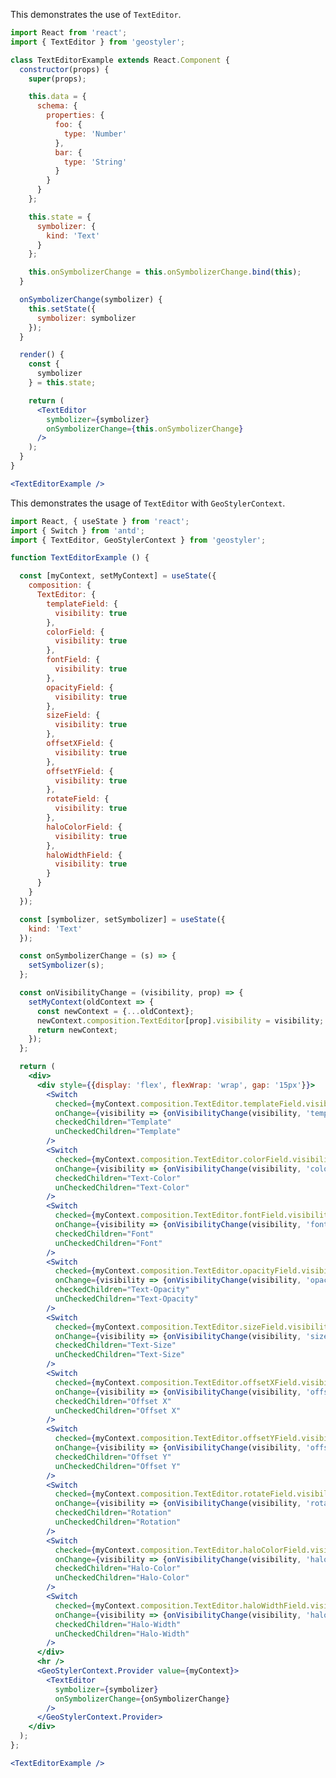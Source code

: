 <!--
 * Released under the BSD 2-Clause License
 *
 * Copyright © 2018-present, terrestris GmbH & Co. KG and GeoStyler contributors
 * All rights reserved.
 *
 * Redistribution and use in source and binary forms, with or without
 * modification, are permitted provided that the following conditions are met:
 *
 * * Redistributions of source code must retain the above copyright notice,
 *   this list of conditions and the following disclaimer.
 *
 * * Redistributions in binary form must reproduce the above copyright notice,
 *   this list of conditions and the following disclaimer in the documentation
 *   and/or other materials provided with the distribution.
 *
 * THIS SOFTWARE IS PROVIDED BY THE COPYRIGHT HOLDERS AND CONTRIBUTORS "AS IS"
 * AND ANY EXPRESS OR IMPLIED WARRANTIES, INCLUDING, BUT NOT LIMITED TO, THE
 * IMPLIED WARRANTIES OF MERCHANTABILITY AND FITNESS FOR A PARTICULAR PURPOSE
 * ARE DISCLAIMED. IN NO EVENT SHALL THE COPYRIGHT HOLDER OR CONTRIBUTORS BE
 * LIABLE FOR ANY DIRECT, INDIRECT, INCIDENTAL, SPECIAL, EXEMPLARY, OR
 * CONSEQUENTIAL DAMAGES (INCLUDING, BUT NOT LIMITED TO, PROCUREMENT OF
 * SUBSTITUTE GOODS OR SERVICES; LOSS OF USE, DATA, OR PROFITS; OR BUSINESS
 * INTERRUPTION) HOWEVER CAUSED AND ON ANY THEORY OF LIABILITY, WHETHER IN
 * CONTRACT, STRICT LIABILITY, OR TORT (INCLUDING NEGLIGENCE OR OTHERWISE)
 * ARISING IN ANY WAY OUT OF THE USE OF THIS SOFTWARE, EVEN IF ADVISED OF THE
 * POSSIBILITY OF SUCH DAMAGE.
 *
-->

This demonstrates the use of `TextEditor`.

```jsx
import React from 'react';
import { TextEditor } from 'geostyler';

class TextEditorExample extends React.Component {
  constructor(props) {
    super(props);

    this.data = {
      schema: {
        properties: {
          foo: {
            type: 'Number'
          },
          bar: {
            type: 'String'
          }
        }
      }
    };

    this.state = {
      symbolizer: {
        kind: 'Text'
      }
    };

    this.onSymbolizerChange = this.onSymbolizerChange.bind(this);
  }

  onSymbolizerChange(symbolizer) {
    this.setState({
      symbolizer: symbolizer
    });
  }

  render() {
    const {
      symbolizer
    } = this.state;

    return (
      <TextEditor
        symbolizer={symbolizer}
        onSymbolizerChange={this.onSymbolizerChange}
      />
    );
  }
}

<TextEditorExample />
```

This demonstrates the usage of `TextEditor` with `GeoStylerContext`.

```jsx
import React, { useState } from 'react';
import { Switch } from 'antd';
import { TextEditor, GeoStylerContext } from 'geostyler';

function TextEditorExample () {

  const [myContext, setMyContext] = useState({
    composition: {
      TextEditor: {
        templateField: {
          visibility: true
        },
        colorField: {
          visibility: true
        },
        fontField: {
          visibility: true
        },
        opacityField: {
          visibility: true
        },
        sizeField: {
          visibility: true
        },
        offsetXField: {
          visibility: true
        },
        offsetYField: {
          visibility: true
        },
        rotateField: {
          visibility: true
        },
        haloColorField: {
          visibility: true
        },
        haloWidthField: {
          visibility: true
        }
      }
    }
  });

  const [symbolizer, setSymbolizer] = useState({
    kind: 'Text'
  });

  const onSymbolizerChange = (s) => {
    setSymbolizer(s);
  };

  const onVisibilityChange = (visibility, prop) => {
    setMyContext(oldContext => {
      const newContext = {...oldContext};
      newContext.composition.TextEditor[prop].visibility = visibility;
      return newContext;
    });
  };

  return (
    <div>
      <div style={{display: 'flex', flexWrap: 'wrap', gap: '15px'}}>
        <Switch
          checked={myContext.composition.TextEditor.templateField.visibility}
          onChange={visibility => {onVisibilityChange(visibility, 'templateField')}}
          checkedChildren="Template"
          unCheckedChildren="Template"
        />
        <Switch
          checked={myContext.composition.TextEditor.colorField.visibility}
          onChange={visibility => {onVisibilityChange(visibility, 'colorField')}}
          checkedChildren="Text-Color"
          unCheckedChildren="Text-Color"
        />
        <Switch
          checked={myContext.composition.TextEditor.fontField.visibility}
          onChange={visibility => {onVisibilityChange(visibility, 'fontField')}}
          checkedChildren="Font"
          unCheckedChildren="Font"
        />
        <Switch
          checked={myContext.composition.TextEditor.opacityField.visibility}
          onChange={visibility => {onVisibilityChange(visibility, 'opacityField')}}
          checkedChildren="Text-Opacity"
          unCheckedChildren="Text-Opacity"
        />
        <Switch
          checked={myContext.composition.TextEditor.sizeField.visibility}
          onChange={visibility => {onVisibilityChange(visibility, 'sizeField')}}
          checkedChildren="Text-Size"
          unCheckedChildren="Text-Size"
        />
        <Switch
          checked={myContext.composition.TextEditor.offsetXField.visibility}
          onChange={visibility => {onVisibilityChange(visibility, 'offsetXField')}}
          checkedChildren="Offset X"
          unCheckedChildren="Offset X"
        />
        <Switch
          checked={myContext.composition.TextEditor.offsetYField.visibility}
          onChange={visibility => {onVisibilityChange(visibility, 'offsetYField')}}
          checkedChildren="Offset Y"
          unCheckedChildren="Offset Y"
        />
        <Switch
          checked={myContext.composition.TextEditor.rotateField.visibility}
          onChange={visibility => {onVisibilityChange(visibility, 'rotateField')}}
          checkedChildren="Rotation"
          unCheckedChildren="Rotation"
        />
        <Switch
          checked={myContext.composition.TextEditor.haloColorField.visibility}
          onChange={visibility => {onVisibilityChange(visibility, 'haloColorField')}}
          checkedChildren="Halo-Color"
          unCheckedChildren="Halo-Color"
        />
        <Switch
          checked={myContext.composition.TextEditor.haloWidthField.visibility}
          onChange={visibility => {onVisibilityChange(visibility, 'haloWidthField')}}
          checkedChildren="Halo-Width"
          unCheckedChildren="Halo-Width"
        />
      </div>
      <hr />
      <GeoStylerContext.Provider value={myContext}>
        <TextEditor
          symbolizer={symbolizer}
          onSymbolizerChange={onSymbolizerChange}
        />
      </GeoStylerContext.Provider>
    </div>
  );
};

<TextEditorExample />
```
